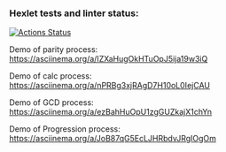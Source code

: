 ### Hexlet tests and linter status:
[![Actions Status](https://github.com/mudomudo/java-project-lvl1/workflows/hexlet-check/badge.svg)](https://github.com/mudomudo/java-project-lvl1/actions)

Demo of parity process:
 https://asciinema.org/a/IZXaHugOkHTuOpJ5ija19w3iQ
 
Demo of calc process:
 https://asciinema.org/a/nPRBg3xjRAgD7H10oL0IejCAU

Demo of GCD process: 
 https://asciinema.org/a/ezBahHuOpU1zgGUZkajX1chYn

Demo of Progression process:
 https://asciinema.org/a/JoB87qG5EcLJHRbdvJRgIOgOm

